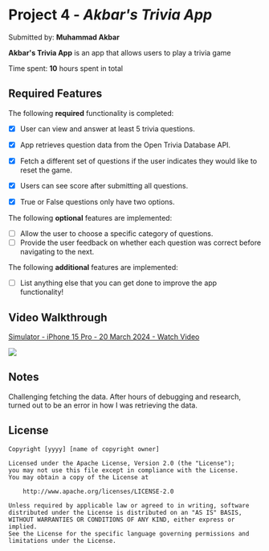 # Project 4 - *Akbar's Trivia App*

Submitted by: **Muhammad Akbar**

**Akbar's Trivia App** is an app that allows users to play a trivia game

Time spent: **10** hours spent in total

## Required Features

The following **required** functionality is completed:

- [x] User can view and answer at least 5 trivia questions.
- [x] App retrieves question data from the Open Trivia Database API.
- [x] Fetch a different set of questions if the user indicates they would like to reset the game.
- [x] Users can see score after submitting all questions.
- [x] True or False questions only have two options.


The following **optional** features are implemented:

  
- [ ] Allow the user to choose a specific category of questions.
- [ ] Provide the user feedback on whether each question was correct before navigating to the next.

The following **additional** features are implemented:

- [ ] List anything else that you can get done to improve the app functionality!

## Video Walkthrough

<div>
    <a href="https://www.loom.com/share/b689f99524ae483d8d937e4e6dd043ea">
      <p>Simulator - iPhone 15 Pro - 20 March 2024 - Watch Video</p>
    </a>
    <a href="https://www.loom.com/share/b689f99524ae483d8d937e4e6dd043ea">
      <img style="max-width:300px;" src="https://cdn.loom.com/sessions/thumbnails/b689f99524ae483d8d937e4e6dd043ea-with-play.gif">
    </a>
  </div>

## Notes

Challenging fetching the data. After hours of debugging and research, turned out to be an error in how I was retrieving the data. 

## License

    Copyright [yyyy] [name of copyright owner]

    Licensed under the Apache License, Version 2.0 (the "License");
    you may not use this file except in compliance with the License.
    You may obtain a copy of the License at

        http://www.apache.org/licenses/LICENSE-2.0

    Unless required by applicable law or agreed to in writing, software
    distributed under the License is distributed on an "AS IS" BASIS,
    WITHOUT WARRANTIES OR CONDITIONS OF ANY KIND, either express or implied.
    See the License for the specific language governing permissions and
    limitations under the License.
